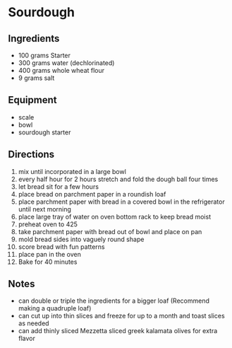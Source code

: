 ---
---

# Sourdough

## Ingredients

- 100 grams Starter
- 300 grams water (dechlorinated)
- 400 grams whole wheat flour
- 9 grams salt

## Equipment

- scale
- bowl
- sourdough starter

## Directions

1. mix until incorporated in a large bowl
1. every half hour for 2 hours stretch and fold the dough ball four times
1. let bread sit for a few hours
1. place bread on parchment paper in a roundish loaf
1. place parchment paper with bread in a covered bowl in the refrigerator until next morning
1. place large tray of water on oven bottom rack to keep bread moist
1. preheat oven to 425
1. take parchment paper with bread out of bowl and place on pan
1. mold bread sides into vaguely round shape
1. score bread with fun patterns
1. place pan in the oven
1. Bake for 40 minutes

## Notes

- can double or triple the ingredients for a bigger loaf (Recommend making a quadruple loaf)
- can cut up into thin slices and freeze for up to a month and toast slices as needed
- can add thinly sliced Mezzetta sliced greek kalamata olives for extra flavor